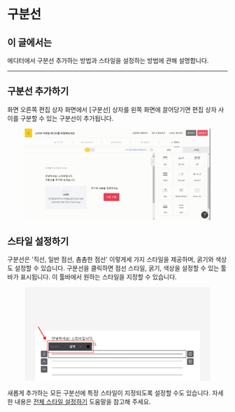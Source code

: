 # 구분선

## 이 글에서는

에디터에서 구분선 추가하는 방법과 스타일을 설정하는 방법에 관해 설명합니다.

***

## 구분선 추가하기

화면 오른쪽 편집 상자 화면에서 \[구분선] 상자를 왼쪽 화면에 끌어당기면 편집 상자 사이를 구분할 수 있는 구분선이 추가됩니다.

<figure><img src="../../../.gitbook/assets/screencast-stibee.com-2024.04.22-13_48_17.gif" alt=""><figcaption></figcaption></figure>



## 스타일 설정하기

구분선은 '직선, 일반 점선, 촘촘한 점선' 이렇게세 가지 스타일을 제공하며, 굵기와 색상도 설정할 수 있습니다. 구분선을 클릭하면 점선 스타일, 굵기, 색상을 설정할 수 있는 툴바가 표시됩니다. 이 툴바에서 원하는 스타일을 지정할 수 있습니다.

<figure><img src="../../../.gitbook/assets/구분선.png" alt=""><figcaption></figcaption></figure>

새롭게 추가하는 모든 구분선에 특정 스타일이 지정되도록 설정할 수도 있습니다. 자세한 내용은 [전체 스타일 설정하기](../style.md) 도움말을 참고해 주세요.
